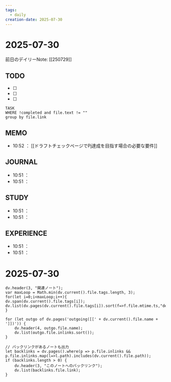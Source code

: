 ```yaml
---
tags:
  - daily
creation-date: 2025-07-30
---
```


# 2025-07-30



前日のデイリーNote: [[250729]]
## TODO
- [ ] 
- [ ] 
- [ ] 

```dataview
TASK  
WHERE !completed and file.text != ""
group by file.link

```

## MEMO
- 10:52 ： [[ドラフトチェックページでPj達成を目指す場合の必要な要件]] 

## JOURNAL
- 10:51 ：
- 10:51 ：

## STUDY
- 10:51 ：
- 10:51 ：

## EXPERIENCE
- 10:51 ：
- 10:51 ：
# 2025-07-30



```dataviewjs
dv.header(3, "関連ノート");
var maxLoop = Math.min(dv.current().file.tags.length, 3);
for(let i=0;i<maxLoop;i++){
dv.span(dv.current().file.tags[i]);
dv.list(dv.pages(dv.current().file.tags[i]).sort(f=>f.file.mtime.ts,"desc").limit(15).file.link);
}

for (let outgo of dv.pages('outgoing([[' + dv.current().file.name + ']])')) {
    dv.header(4, outgo.file.name);
    dv.list(outgo.file.inlinks.sort());
}

// バックリンクがあるノートも出力
let backlinks = dv.pages().where(p => p.file.inlinks && p.file.inlinks.map(l=>l.path).includes(dv.current().file.path));
if (backlinks.length > 0) {
    dv.header(3, "このノートへのバックリンク");
    dv.list(backlinks.file.link);
}
```